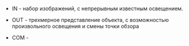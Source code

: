 - IN - набор изображений, с непрерывным известным освещением.

- OUT - трехмерное представление объекта, с возможностью произвольного освещения и смены точки обзора

- COM - 
